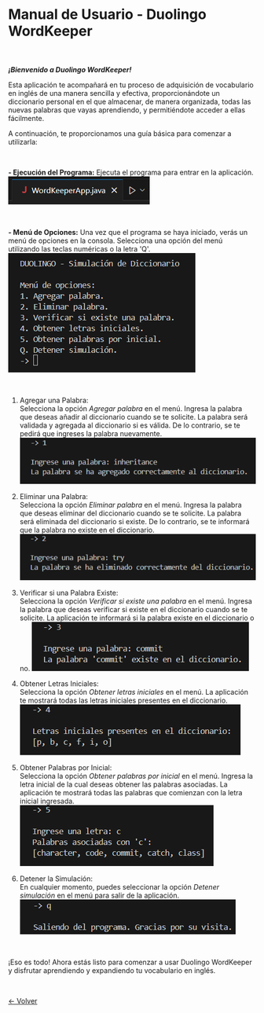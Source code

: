 # Manual de Usuario - Duolingo WordKeeper
<br><br>
**_¡Bienvenido a Duolingo WordKeeper!_**

Esta aplicación te acompañará en tu proceso de adquisición de vocabulario en inglés de una manera sencilla y efectiva, proporcionándote un diccionario personal en el que almacenar, de manera organizada, todas las nuevas palabras que vayas aprendiendo, y permitiéndote acceder a ellas fácilmente. 

A continuación, te proporcionamos una guía básica para comenzar a utilizarla:

<br>

**- Ejecución del Programa:**
Ejecuta el programa para entrar en la aplicación.
![run](./images/run.png)

<br>

**- Menú de Opciones:**
Una vez que el programa se haya iniciado, verás un menú de opciones en la consola. 
Selecciona una opción del menú utilizando las teclas numéricas o la letra 'Q'.
![menu](./images/menu.png)

<br>

1. Agregar una Palabra:<br>
Selecciona la opción _Agregar palabra_ en el menú.
Ingresa la palabra que deseas añadir al diccionario cuando se te solicite.
La palabra será validada y agregada al diccionario si es válida. De lo contrario, se te pedirá que ingreses la palabra nuevamente.
![add](./images/add.png)

2. Eliminar una Palabra:<br>
Selecciona la opción _Eliminar palabra_ en el menú.
Ingresa la palabra que deseas eliminar del diccionario cuando se te solicite.
La palabra será eliminada del diccionario si existe. De lo contrario, se te informará que la palabra no existe en el diccionario.
![remove](./images/remove.png)

3. Verificar si una Palabra Existe:<br>
Selecciona la opción _Verificar si existe una palabra_ en el menú.
Ingresa la palabra que deseas verificar si existe en el diccionario cuando se te solicite.
La aplicación te informará si la palabra existe en el diccionario o no.
![exists](./images/exists.png)

4. Obtener Letras Iniciales:<br>
Selecciona la opción _Obtener letras iniciales_ en el menú.
La aplicación te mostrará todas las letras iniciales presentes en el diccionario.
![initials](./images/initials.png)

5. Obtener Palabras por Inicial:<br>
Selecciona la opción _Obtener palabras por inicial_ en el menú.
Ingresa la letra inicial de la cual deseas obtener las palabras asociadas.
La aplicación te mostrará todas las palabras que comienzan con la letra inicial ingresada.
![words-by-initials](./images/words-by-initial.png)

6. Detener la Simulación:<br>
En cualquier momento, puedes seleccionar la opción _Detener simulación_ en el menú para salir de la aplicación.
![stop](./images/stop.png)

<br>

¡Eso es todo! Ahora estás listo para comenzar a usar Duolingo WordKeeper y disfrutar aprendiendo y expandiendo tu vocabulario en inglés.

<br>

[<- Volver](../README.md)